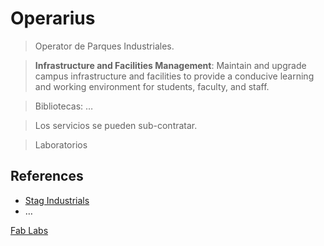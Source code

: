 # Operarius

> Operator de Parques Industriales.
> 

> **Infrastructure and Facilities Management**: Maintain and  upgrade campus infrastructure and facilities to provide a conducive  learning and working environment for students, faculty, and staff.
> 

> Bibliotecas: …
> 

> Los servicios se pueden sub-contratar.
> 

> Laboratorios
> 

## References

- [Stag Industrials](https://www.stagindustrial.com/)
- …

[Fab Labs](Operarius%20b4790174c30a4fb8be7e69ae8e86d904/Fab%20Labs%2075a3637601694b00812e8eae6ec39136.md)